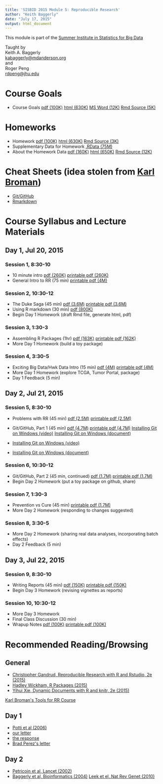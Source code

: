 ```yaml
---
title: 'SISBID 2015 Module 5: Reproducible Research'
author: "Keith Baggerly"
date: "July 17, 2015"
output: html_document
---
```


This module is part of the 
[Summer Institute in Statistics for Big Data](http://www.biostat.washington.edu/suminst/sisbid/schedule)

Taught by  
Keith A. Baggerly  
[kabaggerly@mdanderson.org](mailto:kabaggerly@mdanderson.org)  
and  
Roger Peng  
[rdpeng@jhu.edu](mailto:rdpeng@jhu.edu)

# Course Goals

* Course Goals 
[pdf (100K)](2015_SISBID_5_01_course_goals.pdf) 
[html (630K)](2015_SISBID_5_01_course_goals.html)
[MS Word (12K)](2015_SISBID_5_01_course_goals.docx) 
[Rmd Source (5K)](2015_SISBID_5_01_course_goals.Rmd)

# Homeworks

* Homework 
[pdf (100K)](2015_SISBID_5_02_homework.pdf) 
[html (630K)](2015_SISBID_5_02_homework.html) 
[Rmd Source (3K)](2015_SISBID_5_02_homework.Rmd)
* Supplementary Data for Homework 
[.RData (75M)](http://odin.mdacc.tmc.edu/~kabaggerly/SISBID/homework.RData) 
* About the Homework Data 
[pdf (160K)](2015_SISBID_5_03_about_the_homework_data.pdf) 
[html (650K)](2015_SISBID_5_03_about_the_homework_data.html)
[Rmd Source (12K)](2015_SISBID_5_03_about_the_homework_data.Rmd)

# Cheat Sheets (idea stolen from [Karl Broman](https://kbroman.wordpress.com/2015/04/29/cheat-sheets-for-r-based-software-carpentry-course/))

* [Git/GitHub](2015_SISBID_5_04_github_git_cheat_sheet.pdf)
* [Rmarkdown](2015_SISBID_5_05_rmarkdown_cheatsheet.pdf)

# Course Syllabus and Lecture Materials

## Day 1, Jul 20, 2015

### Session 1, 8:30-10

* 10 minute intro 
[pdf (260K)](2015_SISBID_5_06_basic_intro.pdf)
[printable pdf (260K)](2015_SISBID_5_06_basic_intro_printable.pdf)
* General Intro to RR (75 min) 
[printable pdf (4M)](2015_SISBID_5_07_broad_intro_to_rr_printable.pdf)

### Session 2, 10:30-12

* The Duke Saga (45 min) 
[pdf (3.6M)](2015_SISBID_5_08_train_wreck.pdf)
[printable pdf (3.6M)](2015_SISBID_5_08_train_wreck_printable.pdf)
* Using R markdown (30 min) 
[pdf (800K)](2015_SISBID_5_09_markdown_printable.pdf)
* Begin Day 1 Homework (draft Rmd file, generate html, pdf)

### Session 3, 1:30-3

* Assembling R Packages (1hr) 
[pdf (163K)](2015_SISBID_5_10_r_packages.pdf) 
[printable pdf (162K)](2015_SISBID_5_10_r_packages_printable.pdf)
* More Day 1 Homework (build a toy package)

### Session 4, 3:30-5

* Exciting Big Data/Hwk Data Intro (15 min) 
[pdf (4M)](2015_SISBID_5_11_intro_to_hwk_data.pdf) 
[printable pdf (4M)](2015_SISBID_5_11_intro_to_hwk_data_printable.pdf)
* More Day 1 Homework (explore TCGA, Tumor Portal, package)
* Day 1 Feedback (5 min)

## Day 2, Jul 21, 2015

### Session 5, 8:30-10

* Problems with RR (45 min) 
[pdf (2.5M)](2015_SISBID_5_12_problems_w_replication.pdf) 
[printable pdf (2.5M)](2015_SISBID_5_12_problems_w_replication_printable.pdf)
* Git/GitHub, Part 1 (45 min) 
[pdf (4.7M)](2015_SISBID_5_13_git_part_1.pdf)
[printable pdf (4.7M)](2015_SISBID_5_13_git_part_1_printable.pdf)
[Installing Git on Windows (video)](https://panopto-a.akamaihd.net/sessions/40f5cc37-b919-413d-bf3a-759aa134482b/89c6fa1e-7f51-406e-87ae-8d21659275fb-74d1ca15-867e-41ba-8f39-ddce7e64f39e.mp4?invocationId=9abe93e4-4224-e511-9466-22000b010df0)
[Installing Git on Windows (document)](http://www.biostat.washington.edu/sites/www/content/files/Summer_Institute_in_Statistics_for_Big_Data/Course_Materials_&amp;_Software/editing_path.pdf)

* [Installing Git on Windows (video)](https://panopto-a.akamaihd.net/sessions/40f5cc37-b919-413d-bf3a-759aa134482b/89c6fa1e-7f51-406e-87ae-8d21659275fb-74d1ca15-867e-41ba-8f39-ddce7e64f39e.mp4?invocationId=9abe93e4-4224-e511-9466-22000b010df0)

* [Installing Git on Windows (document)](http://www.biostat.washington.edu/sites/www/content/files/Summer_Institute_in_Statistics_for_Big_Data/Course_Materials_&amp;_Software/editing_path.pdf)

### Session 6, 10:30-12

* Git/GitHub, Part 2 (45 min, continued)
[pdf (1.7M)](2015_SISBID_5_14_git_part_2.pdf) 
[printable pdf (1.7M)](2015_SISBID_5_14_git_part_2_printable.pdf)
* Begin Day 2 Homework (put a toy package on github, share)

### Session 7, 1:30-3

* Prevention vs Cure (45 min)
[printable pdf (1.7M)](2015_SISBID_5_15_prevention_printable.pdf)
* More Day 2 Homework (responding to changes suggested)

### Session 8, 3:30-5

* More Day 2 Homework (sharing real data analyses, incorporating batch effects)
* Day 2 Feedback (5 min)

## Day 3, Jul 22, 2015

### Session 9, 8:30-10

* Writing Reports (45 min) 
[pdf (150K)](2015_SISBID_5_16_good_reports.pdf)
[printable pdf (150K)](2015_SISBID_5_16_good_reports_printable.pdf)
* Begin Day 3 Homework (revising vignettes as reports)

### Session 10, 10:30-12

* More Day 3 Homework
* Final Class Discussion (30 min)
* Wrapup Notes 
[pdf (100K)](2015_SISBID_5_17_wrapup.pdf)
[printable pdf (100K)](2015_SISBID_5_17_wrapup_printable.pdf)


# Recommended Reading/Browsing

## General

* [Christopher Gandrud, Reproducible Research with R and Rstudio, 2e (2015)](http://www.amazon.com/Reproducible-Research-Studio-Second-Chapman-ebook/dp/B010ACWGBI/ref=tmm_kin_title_0?_encoding=UTF8&sr=&qid=)
* [Hadley Wickham, R Packages (2015)](http://www.amazon.com/R-Packages-Hadley-Wickham-ebook/dp/B00VAYCHL0/ref=pd_sim_351_6?ie=UTF8&refRID=1E8HS30WBHRCW45SEWXM)
* [Yihui Xie, Dynamic Documents with R and knitr, 2e (2015)](http://www.amazon.com/Dynamic-Documents-knitr-Second-Chapman-ebook/dp/B00ZBYPJEW/ref=tmm_kin_title_0?_encoding=UTF8&sr=&qid=)

[Karl Broman's Tools for RR Course](http://kbroman.org/Tools4RR/)

## Day 1

* [Potti et al (2006)](http://www.nature.com/nm/journal/v12/n11/abs/nm1491.html)
* [our letter](http://www.nature.com/nm/journal/v13/n11/full/nm1107-1276b.html)
* [the response](http://www.nature.com/nm/journal/v13/n11/full/nm1107-1277.html)
* [Brad Perez's letter](http://www.cancerletter.com/articles/20150109_1)

## Day 2

* [Petricoin et al, Lancet (2002)](http://www.sciencedirect.com/science/article/pii/S0140673602077462)
* [Baggerly et al, Bioinformatics (2004)](http://bioinformatics.oxfordjournals.org/content/20/5/777.long)
[Leek et el, Nat Rev Genet (2010)](http://www.nature.com/nrg/journal/v11/n10/full/nrg2825.html)

